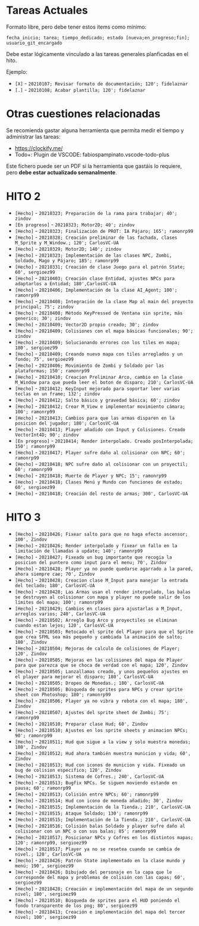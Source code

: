 # Tareas Actuales
Formato libre, pero debe tener estos items como mínimo:

`fecha_inicio; tarea; tiempo_dedicado; estado [nueva;en_progreso;fin]; usuario_git_encargado`

Debe estar lógicamente vinculado a las tareas generales planficadas en el hito.

Ejemplo:

* `[X]` - `20210107; Revisar formato de documentación; 120'; fidelaznar`
* `[.]` - `20210108; Acabar plantilla; 120'; fidelaznar`

# Otras cuestiones relacionadas
Se recomienda gastar alguna herramienta que permita medir el tiempo y administrar las tareas:

* https://clockify.me/
* Todo+: Plugin de VSCODE: fabiospampinato.vscode-todo-plus

Este fichero puede ser un PDF si la herramienta que gastáis lo requiere, pero **debe estar actualizado semanalmente**.


# HITO 2

* `[Hecho]` - `20210323; Preparación de la rama para trabajar; 40'; zindov`
* `[En progreso]` - `20210323; Motor2D; 40'; zindov`
* `[Hecho]` - `20210323; Finalización de PROT: IA Pájaro; 165'; ramonrp99`
* `[Hecho]` - `20210328; Creación preliminar de las fachada, clases M_Sprite y M_Window.; 120'; CarlosVC-UA`
* `[Hecho]` - `20210329; Motor2D; 140'; zindov`
* `[Hecho]` - `20210323; Implementación de las clases NPC, Zombi, Soldado, Mago y Pájaro; 185'; ramonrp99`
* `[Hecho]` - `20210331; Creación de clase Juego para el patrón State; 60', sergioez99`
* `[Hecho]` - `20210403; Creación clase Entidad, ajustes NPCs para adaptarlos a Entidad; 180',CarlosVC-UA`
* `[Hecho]` - `20210406; Implementación de la clase AI_Agent; 100'; ramonrp99`
* `[Hecho]` - `20210408; Integración de la clase Map al main del proyecto principal; 75'; zindov`
* `[Hecho]` - `20210408; Método KeyPressed de Ventana sin sprite, más generico; 30'; zindov`
* `[Hecho]` - `20210409; Vector2D propio creado; 30'; zindov`
* `[Hecho]` - `20210409; Colisiones con el mapa básicas funcionales; 90'; zindov`
* `[Hecho]` - `20210409; Solucionando errores con los tiles en mapa; 180', sergioez99`
* `[Hecho]` - `20210409; Creando nuevo mapa con tiles arreglados y un fondo; 75', sergioez99`
* `[Hecho]` - `20210406; Movimiento de Zombi y Soldado por las plataformas; 150'; ramonrp99`
* `[Hecho]` - `20210410; Creacion Preliminar Arco, cambio en la clase M_Window para que pueda leer el boton de disparo; 210'; CarlosVC-UA`
* `[Hecho]` - `20210412; KeyInput mejorado para soportar leer varias teclas en un frame; 132'; zindov`
* `[Hecho]` - `20210412; Salto básico y gravedad básica; 60'; zindov`
* `[Hecho]` - `20210412; Crear M_View e implementar movimiento cámara; 100'; ramonrp99`
* `[Hecho]` - `20210413; Cambios para que las armas disparen en la posicion del jugador; 180'; CarlosVC-UA`
* `[Hecho]` - `20210413; Player añadido con Input y Colisiones. Creado VectorInt4D; 90'; zindov`
* `[En progreso]` - `20210414; Render interpolado. Creado posInterpolada; 150'; ramonrp99`
* `[Hecho]` - `20210417; Player sufre daño al colisionar con NPC; 60'; ramonrp99`
* `[Hecho]` - `20210418; NPC sufre daño al colisionar con un proyectil; 60'; ramonrp99`
* `[Hecho]` - `20210418; Muerte de Player y NPC; 15'; ramonrp99`
* `[Hecho]` - `20210418; Clases Menú y Mundo con funciones de estado; 60', sergioez99`
* `[Hecho]` - `20210418; Creación del resto de armas; 300', CarlosVC-UA`

# HITO 3

* `[Hecho]` - `20210426; Fixear salto para que no haga efecto ascensor; 100', Zindov` 
* `[Hecho]` - `20210426; Render interpolado y fixear un fallo en la limitación de llamadas a update; 140'; ramonrp99`
* `[Hecho]` - `20210427; Fixeado un bug importante que recogia la posicion del puntero como input para el menu; 70', Zindov` 
* `[Hecho]` - `20210428; Player ya no puede quedarse agarrado a la pared, ahora siempre cae; 70', Zindov` 
* `[Hecho]` - `20210428; Creacion clase M_Input para manejar la entrada del teclado; 180', CarlosVC-UA`
* `[Hecho]` - `20210428; Las Armas usan el render interpolado, las balas se destruyen al colisionar con mapa y player no puede salir de los límites del mapa; 100'; ramonrp99`
* `[Hecho]` - `20210429; Cambios en clases para ajustarlas a M_Input, arreglos varios; 240', CarlosVC-UA`
* `[Hecho]` - `20210502; Arreglo Bug Arco y proyectiles se eliminan cuando estan lejos; 120', CarlosVC-UA`
* `[Hecho]` - `20210503; Retocado el sprite del Player para que el Sprite que crea SFML sea más pequeño y cambiada la animación de salto; 180', Zindov`
* `[Hecho]` - `20210504; Mejoras de calculo de colisiones de Player; 120', Zindov`
* `[Hecho]` - `20210505; Mejoras en las colisiones del mapa de Player para que parezca que se choca de verdad con el mapa; 120', Zindov`
* `[Hecho]` - `20210505; Lanzallamas creado, y unos pequeños ajustes en el player para mejorar el disparo; 180', CarlosVC-UA`
* `[Hecho]` - `20210505; Dropeo de Monedas.; 180', CarlosVC-UA`
* `[Hecho]` - `20210505; Búsqueda de sprites para NPCs y crear sprite sheet con Photoshop; 180'; ramonrp99`
* `[Hecho]` - `20210506; Player ya no vibra y rebota con el mapa; 180', Zindov`
* `[Hecho]` - `20210507; Ajustes del sprite sheet de Zombi; 75'; ramonrp99`
* `[Hecho]` - `20210510; Preparar clase Hud; 60', Zindov`
* `[Hecho]` - `20210510; Ajustes en los sprite sheets y animacion NPCs; 90'; ramonrp99`
* `[Hecho]` - `20210511; Hud que sigue a la view y solo muestra monedas; 180', Zindov`
* `[Hecho]` - `20210512; Hud ahora también muestra municion y vida; 60', Zindov`
* `[Hecho]` - `20210513; Hud con iconos de municion y vida. Fixeado un bug de colision especifico; 120', Zindov`
* `[Hecho]` - `20210513; Sistema de Cofres.; 240', CarlosVC-UA`
* `[Hecho]` - `20210513; Bugfix NPCs. Se siguen moviendo estando en pausa; 60'; ramonrp99`
* `[Hecho]` - `20210513; Colisión entre NPCs; 60'; ramonrp99`
* `[Hecho]` - `20210514; Hud con icono de moneda añadido; 30', Zindov`
* `[Hecho]` - `20210515; Implementación de la Tienda.; 210', CarlosVC-UA`
* `[Hecho]` - `20210515; Ataque Soldado; 130'; ramonrp99`
* `[Hecho]` - `20210515; Implementación de la Tienda.; 210', CarlosVC-UA`
* `[Hecho]` - `20210516; Colisión balas Soldado y player sufre daño al colisionar con un NPC o con sus balas; 85'; ramonrp99`
* `[Hecho]` - `20210517; Posicionar NPCs y Cofres en los distintos mapas; 120'; ramonrp99, sergioez99`
* `[Hecho]` - `20210517; Player ya no se resetea cuando se cambia de nivel.; 120', CarlosVC-UA`
* `[Hecho]` - `20210426; Patrón State implementado en la clase mundo y menú; 190', sergioez99`
* `[Hecho]` - `20210426; Dibujado del personaje en la capa que le corresponde del mapa y problemas de colisión con las capas; 60', sergioez99`
* `[Hecho]` - `20210428; Creación e implementación del mapa de un segundo nivel; 180', sergioez99`
* `[Hecho]` - `20210510; Búsqueda de sprites para el HUD poniendo el fondo transparente de los png; 80', sergioez99`
* `[Hecho]` - `20210413; Creación e implementación del mapa del tercer nivel; 100', sergioez99`
